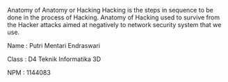 Anatomy of Anatomy or Hacking Hacking is the steps in sequence to be done in the process of Hacking. Anatomy of Hacking used to survive from the Hacker attacks aimed at negatively to network security system that we use.

Name : Putri Mentari Endraswari

Class : D4 Teknik Informatika 3D

NPM : 1144083

